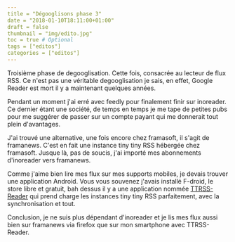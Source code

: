 ```yaml
---
title = "Dégooglisons phase 3"
date = "2018-01-10T18:11:00+01:00"
draft = false
thumbnail = "img/edito.jpg"
toc = true # Optional
tags = ["editos"]
categories = ["editos"]
---
```


Troisième phase de degooglisation. Cette fois, consacrée au lecteur de flux RSS. Ce n'est pas une véritable degooglisation je sais, en effet, Google Reader est mort il y a maintenant quelques années. 

Pendant un moment j'ai erré avec feedly pour finalement finir sur inoreader. Ce dernier étant une société, de temps en temps je me tape de petites pubs pour me suggérer de passer sur un compte payant qui me donnerait tout plein d'avantages.

J'ai trouvé une alternative, une fois encore chez framasoft, il s'agit de framanews. C'est en fait une instance tiny tiny RSS hébergée chez framasoft. Jusque là, pas de soucis, j'ai importé mes abonnements d'inoreader vers framanews.

Comme j'aime bien lire mes flux sur mes supports mobiles, je devais trouver une application Android. Vous vous souvenez j'avais installé F-droid, le store libre et gratuit, bah dessus il y a une application nommée [TTRSS-Reader](https://f-droid.org/en/packages/org.ttrssreader/) qui prend charge les instances tiny tiny RSS parfaitement, avec la synchronisation et tout.

Conclusion, je ne suis plus dépendant d'inoreader et je lis mes flux aussi bien sur framanews via firefox que sur mon smartphone avec TTRSS-Reader.
